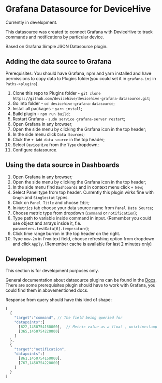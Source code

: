 # Grafana Datasource for DeviceHive 

Currently in development.

This datasource was created to connect Grafana with DeviceHive to track commands and notifications by particular device.

Based on Grafana Simple JSON Datasource plugin.

## Adding the data source to Grafana

Prerequisites: You should have Grafana, npm and yarn installed and have permissions to copy data to Plugins folder(you could set it in `grafana.ini` in `Paths->plugins`).

1. Clone this repo to Plugins folder - `git clone https://github.com/devicehive/devicehive-grafana-datasource.git`;
2. Go into folder - `cd devicehive-grafana-datasource`;
3. Install all packages - `yarn install`;
4. Build plugin - `npm run build`;
5. Restart Grafana - `sudo service grafana-server restart`;
6. Open Grafana in any browser;
7. Open the side menu by clicking the Grafana icon in the top header;
8. In the side menu click `Data Sources`;
9. Click the `+ Add data source` in the top header;
10. Select `DeviceHive` from the `Type` dropdown;
11. Configure datasource.

## Using the data source in Dashboards

1. Open Grafana in any browser;
2. Open the side menu by clicking the Grafana icon in the top header;
3. In the side menu find `Dashboards` and in context menu click `+ New`;
4. Select Panel type from top header. Currently this plugin wirks fine with `Graph` and `Singlestat` types.
5. Click on `Panel Title` and choose `Edit`;
6. In `Metrics` tab choose your data source name from `Panel Data Source`;
7. Choose metric type from dropdown (`command` or `notification`);
8. Type path to variable inside command in input. (Remember you could use object and arrays inside it, f.e. `parameters.testData[0].temperature`);
9. Click time range burron in the top header on the right.
10. Type `now-2m` in `From` text field, choose refreshing option from dropdown and click `Apply`. (Remember cache is available for last 2 minutes only)

## Development

This section is for development purposes only.

General documentation about datasource plugins can be found in the [Docs](https://github.com/grafana/grafana/blob/master/docs/sources/plugins/developing/datasources.md).<br>
There are some prerequisites plugin should have to work with Grafana, you could find them in abovementioned docs.

Response from query should have this kind of shape:

``` javascript
[
  {
    "target":"command", // The field being queried for
    "datapoints":[
      [622,1450754160000],  // Metric value as a float , unixtimestamp in milliseconds
      [365,1450754220000]
    ]
  },
  {
    "target":"notification",
    "datapoints":[
      [861,1450754160000],
      [767,1450754220000]
    ]
  }
]
```
